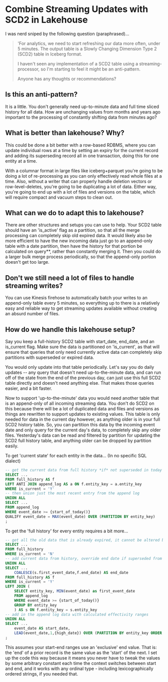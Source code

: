 # Combine Streaming Updates with SCD2 in Lakehouse

I was nerd sniped by the following question (paraphrased)...

> 'For analytics, we need to start refreshing our data more often, under 5 minutes. The output table is a Slowly Changing Dimension Type 2 (SCD2) table in Iceberg format.
>  
> I haven't seen any implementation of a SCD2 table using a streaming-processor, so I'm starting to feel it might be an anti-pattern.
>  
> Anyone has any thoughts or recommendations?

## Is this an anti-pattern?

It is a little.
You don't generally need up-to-minute data and full time sliced history for all data.
How are unchanging values from months and years ago important to the processing of constantly shifting data from minutes ago?

## What is better than lakehouse? Why?

This could be done a bit better with a row-based RDBMS, where you can update individual rows at a time by setting an expiry for the current record and adding its superseding record all in one transaction, doing this for one entity at a time.

With a columnar format in large files like iceberg+parquet you're going to be doing a lot of re-processing as you can only effectively read whole files at a time.
Also, without a writer that can properly handle deletion vectors or row-level-deletes, you're going to be duplicating a lot of data.
Either way, you're going to end up with a lot of files and versions on the table, which will require compact and vacuum steps to clean out.

## What can we do to adapt this to lakehouse?

There are other structures and setups you can use to help.
Your SCD2 table should have an 'is_active' flag as a partition, so that all the merge processing can completely skip old expired data.
It would likely also be more efficient to have the new incoming data just go to an append-only table with a date partition, then have the history for that portion be calculated on query**, rather than constantly merging it.
Then you could do a larger bulk merge process periodically, so that the append-only portion doesn't get too large.

## Don't we still need a lot of files to handle streaming writes?

You can use Kinesis firehose to automatically batch your writes to an append-only table every 5 minutes, so everything up to there is a relatively easy and reliable way to get streaming updates available without creating an absurd number of files.

## How do we handle this lakehouse setup?

Say you keep a full-history SCD2 table with start_date, end_date, and an is_current flag.
Make sure the data is partitioned on 'is_current', as that will ensure that queries that only need currently active data can completely skip partitions with superseded or expired data.

You would only update into that table periodically.
Let's say you do daily updates -- any query that doesn't need up-to-the-minute data, and can run off of the state from the end of the previous day, can just use this full SCD2 table directly and doesn't need anything else.
That makes those queries easier, and a bit faster.

Now to support 'up-to-the-minute' data you would need another table that is an append-only of all incoming streaming data.
You don't do SCD2 on this because there will be a lot of duplicated data and files and versions as things are rewritten to support updates to existing values.
This table is only needed for data in the current day however, as anything older is in your full SCD2 history table.
So, you can partition this data by the incoming event date and only query for the current day's data, to completely skip any older files.
Yesterday's data can be read and filtered by partition for updating the SCD2 full history table, and anything older can be dropped by partition easily.

To get 'current state' for each entity in the data... (In no specific SQL dialect)

```sql
-- get the current data from full history *if* not superseded in today's append log
SELECT ...
FROM full_history AS f
LEFT ANTI JOIN append_log AS a ON f.entity_key = a.entity_key
WHERE is_current = 'Y'
-- then union just the most recent entry from the append log
UNION ALL
SELECT ...
FROM append_log
WHERE event_date >= {start_of_today()}
QUALIFY event_date = MAX(event_date) OVER (PARTITION BY entity_key)
;
```

To get the 'full history' for every entity requires a bit more...

```sql
-- get all the old data that is already expired, it cannot be altered by append log
SELECT ...
FROM full_history
WHERE is_current = 'N'
-- add current data from history, override end date if superseded from append log
UNION ALL
SELECT ...
    COALESCE(s.first_event_date,f.end_date) AS end_date
FROM full_history AS f
WHERE is_current = 'Y'
LEFT JOIN (
    SELECT entity_key, MIN(event_date) as first_event_date
    FROM append_log
    WHERE event_date >= {start_of_today()}
    GROUP BY entity_key
    ) AS s ON f.entity_key = s.entity_key
-- add in the append log data with calculated effectivity ranges
UNION ALL
SELECT ...
    event_date AS start_date,
    LEAD(event_date,1,{high_date}) OVER (PARTITION BY entity_key ORDER BY event_date)
;
```

This assumes your start-end ranges use an 'exclusive' end value.
That is: the 'end' of a prior record is the same value as the 'start' of the next.
I set up the code this way because it means you never have to tweak the values by some arbitrary constant each time the context switches between start and end, and it works with any ordinal type - including lexicographically ordered strings, if you needed that.
